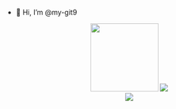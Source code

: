- 👋 Hi, I’m @my-git9


<div align="center"> <img height="137px" src="https://github-readme-stats.vercel.app/api?username=sun0225SUN&hide_title=true&hide_border=true&show_icons=trueline_height=21&text_color=000&icon_color=000&bg_color=0,ea6161,ffc64d,fffc4d,52fa5a&theme=graywhite" /> <img src="https://github-profile-trophy.vercel.app/?username=sun0225SUN" /> </div>
<div align="center"> <img src="https://github-profile-trophy.vercel.app/?username=sun0225SUN" /> </div>
